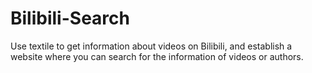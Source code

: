 # Bilibili-Search
Use textile to get information about videos on Bilibili, and establish a website where you can search for the information of videos or authors.
